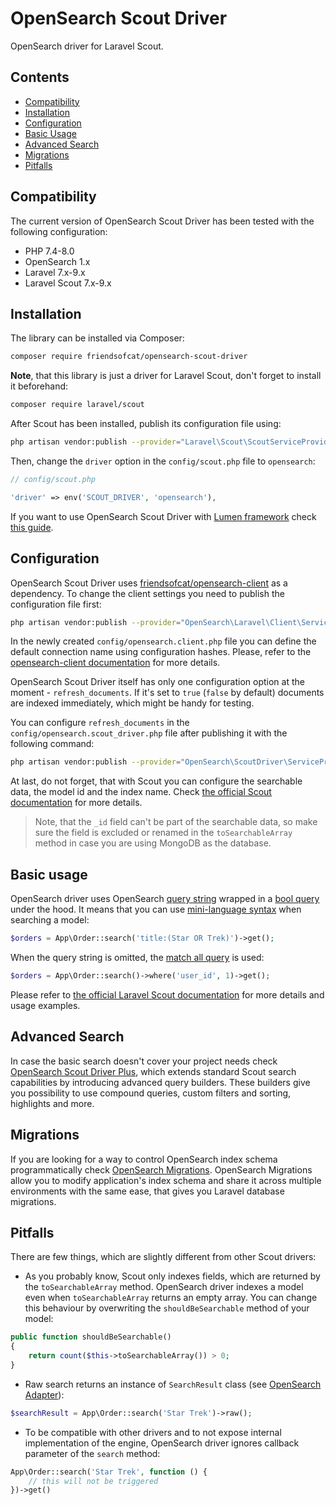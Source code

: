 # OpenSearch Scout Driver

OpenSearch driver for Laravel Scout.

## Contents

* [Compatibility](#compatibility)
* [Installation](#installation) 
* [Configuration](#configuration)
* [Basic Usage](#basic-usage)
* [Advanced Search](#advanced-search)
* [Migrations](#migrations)
* [Pitfalls](#pitfalls)

## Compatibility

The current version of OpenSearch Scout Driver has been tested with the following configuration:

* PHP 7.4-8.0
* OpenSearch 1.x
* Laravel 7.x-9.x
* Laravel Scout 7.x-9.x

## Installation

The library can be installed via Composer:

```bash
composer require friendsofcat/opensearch-scout-driver
```

**Note**, that this library is just a driver for Laravel Scout, don't forget to install it beforehand:
```bash
composer require laravel/scout
``` 

After Scout has been installed, publish its configuration file using:

```bash
php artisan vendor:publish --provider="Laravel\Scout\ScoutServiceProvider"
```

Then, change the `driver` option in the `config/scout.php` file to `opensearch`:

```php
// config/scout.php

'driver' => env('SCOUT_DRIVER', 'opensearch'),
```

If you want to use OpenSearch Scout Driver with [Lumen framework](https://lumen.laravel.com/) check [this guide](https://github.com/babenkoivan/elastic-scout-driver/wiki/Lumen-Installation).

## Configuration

OpenSearch Scout Driver uses [friendsofcat/opensearch-client](https://github.com/friendsofcat/opensearch-client) as a dependency.
To change the client settings you need to publish the configuration file first:

```bash
php artisan vendor:publish --provider="OpenSearch\Laravel\Client\ServiceProvider"
```

In the newly created `config/opensearch.client.php` file you can define the default connection name using configuration hashes. 
Please, refer to the [opensearch-client documentation](https://github.com/friendsofcat/opensearch-client) for more details.

OpenSearch Scout Driver itself has only one configuration option at the moment - `refresh_documents`. 
If it's set to `true` (`false` by default) documents are indexed immediately, which might be handy for testing.   

You can configure `refresh_documents` in the `config/opensearch.scout_driver.php` file after publishing it with the following command:

```bash
php artisan vendor:publish --provider="OpenSearch\ScoutDriver\ServiceProvider"
``` 

At last, do not forget, that with Scout you can configure the searchable data, the model id and the index name.
Check [the official Scout documentation](https://laravel.com/docs/master/scout#configuration) for more details.

> Note, that the `_id` field can't be part of the searchable data, so make sure the field is excluded or renamed 
> in the `toSearchableArray` method in case you are using MongoDB as the database.

## Basic usage

OpenSearch driver uses OpenSearch [query string](https://opensearch.org/docs/1.3/opensearch/query-dsl/index/)
wrapped in a [bool query](https://opensearch.org/docs/1.3/opensearch/query-dsl/bool/) 
under the hood. It means that you can use [mini-language syntax](https://opensearch.org/docs/1.3/opensearch/query-dsl/full-text/)
when searching a model:

```php
$orders = App\Order::search('title:(Star OR Trek)')->get();
```

When the query string is omitted, the [match all query](https://opensearch.org/docs/1.3/opensearch/query-dsl/full-text/#match-all) 
is used:
```php
$orders = App\Order::search()->where('user_id', 1)->get();
``` 

Please refer to [the official Laravel Scout documentation](https://laravel.com/docs/master/scout)
for more details and usage examples.

## Advanced Search

In case the basic search doesn't cover your project needs check [OpenSearch Scout Driver Plus](https://github.com/friendsofcat/opensearch-scout-driver-plus),
which extends standard Scout search capabilities by introducing advanced query builders. These builders give you 
possibility to use compound queries, custom filters and sorting, highlights and more.

## Migrations

If you are looking for a way to control OpenSearch index schema programmatically check [OpenSearch Migrations](https://github.com/friendsofcat/opensearch-migrations).
OpenSearch Migrations allow you to modify application's index schema and share it across multiple environments with the same ease, 
that gives you Laravel database migrations.

## Pitfalls

There are few things, which are slightly different from other Scout drivers:
* As you probably know, Scout only indexes fields, which are returned by the `toSearchableArray` method. 
OpenSearch driver indexes a model even when `toSearchableArray` returns an empty array. You can change this behaviour by 
overwriting the `shouldBeSearchable` method of your model:
```php
public function shouldBeSearchable()
{
    return count($this->toSearchableArray()) > 0;
}
```
* Raw search returns an instance of `SearchResult` class (see [OpenSearch Adapter](https://github.com/friendsofcat/opensearch-adapter#search)):
```php
$searchResult = App\Order::search('Star Trek')->raw();
``` 
* To be compatible with other drivers and to not expose internal implementation of the engine, OpenSearch driver ignores callback
parameter of the `search` method:
```php
App\Order::search('Star Trek', function () {
    // this will not be triggered
})->get()
```
